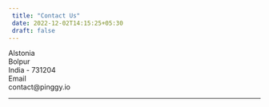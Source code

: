 ```yaml
---
 title: "Contact Us" 
 date: 2022-12-02T14:15:25+05:30 
 draft: false 
---
```

<div class="Contact-Container d-flex flex-column flex-md-row flex-wrap flex-fill justify-content-center">
        <div class="col-lg-5 col-md-12 px-2 py-4 mx-2">
            <div class="feature bg-primary bg-gradient text-white rounded-3 mb-3"><i class="fa fa-map-marker"></i></div>
            <div class="feature-name">Alstonia</div>
            <div class="feature-description"> Bolpur <br> India - 731204
            </div>
        </div>
        <div class="col-lg-5 col-md-12 px-2 py-4 mx-2">
            <div class="feature bg-primary bg-gradient text-white rounded-3 mb-3"><i class="fa fa-envelope"></i></div>
            <div class="feature-name">Email</div>
            <div class="feature-description">contact@pinggy.io
            </div>
        </div>
</div>
<hr>
<div id="my-reform"></div>
<script>window.Reform=window.Reform||function(){(Reform.q=Reform.q||[]).push(arguments)};</script>
<script id="reform-script" async src="https://embed.reform.app/v1/embed.js"></script>
<script>
    Reform('init', {
        url: 'https://forms.reform.app/DtpE3m/feedback/noRstj',
        target: '#my-reform',
        background: 'default',
    })
</script>
